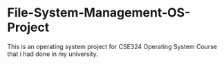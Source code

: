 # File-System-Management-OS-Project
 This is an operating system project for CSE324 Operating System Course that i had done in my university.
